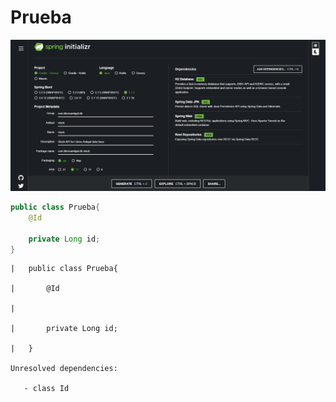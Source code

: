 # Prueba

![prueba](https://raw.githubusercontent.com/maq-miguel-quinteros/00_apuntes/main/03_java-python/API%20RESTful%20Java%20and%20SpringBoot/wip/img/spring_initializr.png)


```Java
public class Prueba{
    @Id
    
    private Long id;
}
```


    |   public class Prueba{

    |       @Id

    |       

    |       private Long id;

    |   }

    Unresolved dependencies:

       - class Id


